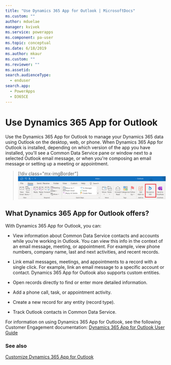 ```yaml
---
title: "Use Dynamics 365 App for Outlook | MicrosoftDocs"
ms.custom: ""
author: mduelae
manager: kvivek
ms.service: powerapps
ms.component: pa-user
ms.topic: conceptual
ms.date: 6/18/2019
ms.author: mkaur
ms.custom: ""
ms.reviewer: ""
ms.assetid: 
search.audienceType: 
  - enduser
search.app: 
  - PowerApps
  - D365CE
---
```

# Use Dynamics 365 App for Outlook

Use the Dynamics 365 App for Outlook to manage your Dynamics 365 data using Outlook on the desktop, web, or phone. When Dynamics 365 App for Outlook is installed, depending on which version of the app you have installed, you'll see a Common Data Service pane or window next to a selected Outlook email message, or when you're composing an email message or setting up a meeting or appointment.


   > [!div class="mx-imgBorder"] 
   > ![Dynamics 365 App for Outlook](media/outlookapp.png "Dynamics 365 App for Outlook")

## What Dynamics 365 App for Outlook offers?

With Dynamics 365 App for Outlook, you can:  
  
- View information about Common Data Service contacts and accounts while you’re working in Outlook. You can view this info in the context of an email message, meeting, or appointment. For example, view phone numbers, company name, last and next activities, and recent records. 
  
- Link email messages, meetings, and appointments to a record with a single click. For example, link an email message to a specific account or contact. Dynamics 365 App for Outlook also supports custom entities.  
  
- Open records directly to find or enter more detailed information.  
  
- Add a phone call, task, or appointment activity.  
  
- Create a new record for any entity (record type).  
  
- Track Outlook contacts in Common Data Service.  

For information on using Dynamics 365 App for Outlook, see the following Customer Engagement documentation: [Dynamics 365 App for Outlook User Guide](https://docs.microsoft.com/en-us/dynamics365/customer-engagement/outlook-app/dynamics-365-app-outlook-user-s-guide)

### See also

[Customize Dynamics 365 App for Outlook](../maker/model-driven-apps/app-for-outlook-customize.md)  


